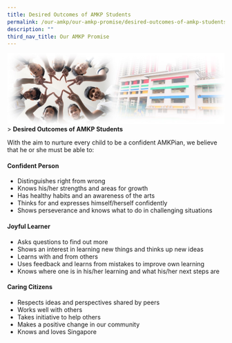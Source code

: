 ```yaml
---
title: Desired Outcomes of AMKP Students
permalink: /our-amkp/our-amkp-promise/desired-outcomes-of-amkp-students/
description: ""
third_nav_title: Our AMKP Promise
---
```

![Sub-banner](/images/sub%20banner.jpg)
&gt; **Desired Outcomes of AMKP Students**

With the aim to nurture every child to be a confident AMKPian, we believe that he or she must be able to:  
  

#### Confident Person


*   Distinguishes right from wrong
*   Knows his/her strengths and areas for growth
*   Has healthy habits and an awareness of the arts
*   Thinks for and expresses himself/herself confidently
*   Shows perseverance and knows what to do in challenging situations

  

#### Joyful Learner


*   Asks questions to find out more
*   Shows an interest in learning new things and thinks up new ideas
*   Learns with and from others
*   Uses feedback and learns from mistakes to improve own learning
*   Knows where one is in his/her learning and what his/her next steps are

  

#### Caring Citizens


*   Respects ideas and perspectives shared by peers
*   Works well with others
*   Takes initiative to help others
*   Makes a positive change in our community
*   Knows and loves Singapore